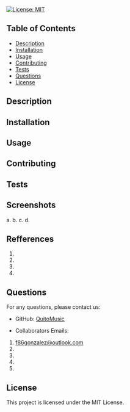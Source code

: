 [![License: MIT](https://img.shields.io/badge/License-MIT-brightgreen.svg)](https://opensource.org/licenses/MIT)


## Table of Contents
- [Description](#description)
- [Installation](#installation)
- [Usage](#usage)
- [Contributing](#contributing)
- [Tests](#tests)
- [Questions](#questions)
- [License](#license)


## Description




## Installation






## Usage






## Contributing




## Tests






## Screenshots


a.
b.
c.
d.






## Refferences


1.


2.


3.


4.




## Questions


For any questions, please contact us:


- GitHub: [QuitoMusic](https://github.com/QuitoMusic)


- Collaborators Emails:
1. f86gonzalez@outlook.com
2.
3.
4.
5.


## License


This project is licensed under the MIT License.
